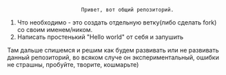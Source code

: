                             Привет, вот общий репозиторий.

1. Что необходимо - это создать отдельную ветку(либо сделать fork) со своим именем/ником.
2. Написать простенький "Hello world" от себя и запушить

Там дальше спишемся и решим как будем развивать
или не развивать данный репозиторий, во всяком
случе он экспериментальный, ошибки не страшны, пробуйте, творите, кошмарьте)